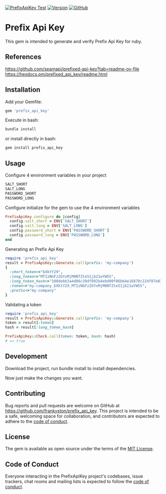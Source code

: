 [![PrefixApiKey Test](https://github.com/frankyston/prefix_api_key/actions/workflows/test.yml/badge.svg?branch=main)](https://github.com/frankyston/prefix_api_key/actions/workflows/test.yml)
[![Version](https://img.shields.io/gem/v/prefix_api_key.svg?style=flat-square)](https://rubygems.org/gems/prefix_api_key)
[![GitHub](https://img.shields.io/github/license/frankyston/prefix_api_key?style=flat-square)](https://github.com/frankyston/prefix_api_key/blob/main/LICENSE)

# Prefix Api Key

This gem is intended to generate and verify Prefix Api Key for ruby.

## References
https://github.com/seamapi/prefixed-api-key?tab=readme-ov-file
https://hexdocs.pm/prefixed_api_key/readme.html

## Installation

Add your Gemfile:
```ruby
gem 'prefix_api_key'
```

Execute in bash:
```bash
bundle install
```

or install directly in bash:
```bash
gem install prefix_api_key
```

## Usage

Configure 4 environment variables in your project
```bash
SALT_SHORT
SALT_LONG
PASSWORD_SHORT
PASSWORD_LONG
```

Configure initialize for the gem to use the 4 environment variables
```ruby
PrefixApiKey.configure do |config|
  config.salt_short = ENV['SALT_SHORT']
  config.salt_long = ENV['SALT_LONG']
  config.password_short = ENV['PASSWORD_SHORT']
  config.password_long = ENV['PASSWORD_LONG']
end
```

Generating an Prefix Api Key
```ruby
require 'prefix_api_key'
result = PrefixApiKey::Generate.call(prefix: 'my-company')
{
  :short_token=>"bXktY29",
  :long_token=>"MTIzNGFzZGYxMjM0NTZteS1jb21wYW55",
  :long_token_hash=>"100debb3a4d86c39df892b4ebd00f86b64e16870c224f07e8393b9993b02944e",
  :token=>"my-company_bXktY29_MTIzNGFzZGYxMjM0NTZteS1jb21wYW55",
  :prefix=>"my-company"
}
```

Validating a token
```ruby
require 'prefix_api_key'
result = PrefixApiKey::Generate.call(prefix: 'my-company')
token = result[:token]
hash = result[:long_token_hash]

PrefixApiKey::Check.call(token: token, hash: hash)
# => true
```

## Development

Download the project, run bundle install to install dependencies.

Now just make the changes you want.

## Contributing

Bug reports and pull requests are welcome on GitHub at https://github.com/frankyston/prefix_api_key. This project is intended to be a safe, welcoming space for collaboration, and contributors are expected to adhere to the [code of conduct](https://github.com/frankyston/prefix_api_key/blob/main/CODE_OF_CONDUCT.md).

## License

The gem is available as open source under the terms of the [MIT License](https://opensource.org/licenses/MIT).

## Code of Conduct

Everyone interacting in the PrefixApiKey project's codebases, issue trackers, chat rooms and mailing lists is expected to follow the [code of conduct](https://github.com/frankyston/prefix_api_key/blob/main/CODE_OF_CONDUCT.md).
